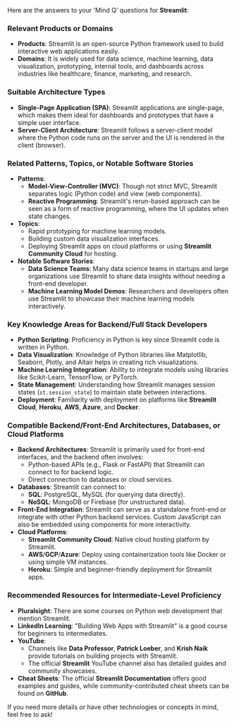 Here are the answers to your 'Mind Q' questions for **Streamlit**:

### Relevant Products or Domains
- **Products**: Streamlit is an open-source Python framework used to build interactive web applications easily.
- **Domains**: It is widely used for data science, machine learning, data visualization, prototyping, internal tools, and dashboards across industries like healthcare, finance, marketing, and research.

### Suitable Architecture Types
- **Single-Page Application (SPA)**: Streamlit applications are single-page, which makes them ideal for dashboards and prototypes that have a simple user interface.
- **Server-Client Architecture**: Streamlit follows a server-client model where the Python code runs on the server and the UI is rendered in the client (browser).
  
### Related Patterns, Topics, or Notable Software Stories
- **Patterns**:
  - **Model-View-Controller (MVC)**: Though not strict MVC, Streamlit separates logic (Python code) and view (web components).
  - **Reactive Programming**: Streamlit's rerun-based approach can be seen as a form of reactive programming, where the UI updates when state changes.
- **Topics**:
  - Rapid prototyping for machine learning models.
  - Building custom data visualization interfaces.
  - Deploying Streamlit apps on cloud platforms or using **Streamlit Community Cloud** for hosting.
- **Notable Software Stories**:
  - **Data Science Teams**: Many data science teams in startups and large organizations use Streamlit to share data insights without needing a front-end developer.
  - **Machine Learning Model Demos**: Researchers and developers often use Streamlit to showcase their machine learning models interactively.

### Key Knowledge Areas for Backend/Full Stack Developers
- **Python Scripting**: Proficiency in Python is key since Streamlit code is written in Python.
- **Data Visualization**: Knowledge of Python libraries like Matplotlib, Seaborn, Plotly, and Altair helps in creating rich visualizations.
- **Machine Learning Integration**: Ability to integrate models using libraries like Scikit-Learn, TensorFlow, or PyTorch.
- **State Management**: Understanding how Streamlit manages session states (`st.session_state`) to maintain state between interactions.
- **Deployment**: Familiarity with deployment on platforms like **Streamlit Cloud**, **Heroku**, **AWS**, **Azure**, and **Docker**.

### Compatible Backend/Front-End Architectures, Databases, or Cloud Platforms
- **Backend Architectures**: Streamlit is primarily used for front-end interfaces, and the backend often involves:
  - Python-based APIs (e.g., Flask or FastAPI) that Streamlit can connect to for backend logic.
  - Direct connection to databases or cloud services.
- **Databases**: Streamlit can connect to:
  - **SQL**: PostgreSQL, MySQL (for querying data directly).
  - **NoSQL**: MongoDB or Firebase (for unstructured data).
- **Front-End Integration**: Streamlit can serve as a standalone front-end or integrate with other Python backend services. Custom JavaScript can also be embedded using components for more interactivity.
- **Cloud Platforms**:
  - **Streamlit Community Cloud**: Native cloud hosting platform by Streamlit.
  - **AWS**/**GCP**/**Azure**: Deploy using containerization tools like Docker or using simple VM instances.
  - **Heroku**: Simple and beginner-friendly deployment for Streamlit apps.

### Recommended Resources for Intermediate-Level Proficiency
- **Pluralsight**: There are some courses on Python web development that mention Streamlit.
- **LinkedIn Learning**: "Building Web Apps with Streamlit" is a good course for beginners to intermediates.
- **YouTube**: 
  - Channels like **Data Professor**, **Patrick Loeber**, and **Krish Naik** provide tutorials on building projects with Streamlit.
  - The official **Streamlit** YouTube channel also has detailed guides and community showcases.
- **Cheat Sheets**: The official **Streamlit Documentation** offers good examples and guides, while community-contributed cheat sheets can be found on **GitHub**.
  
If you need more details or have other technologies or concepts in mind, feel free to ask!